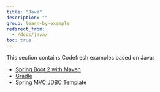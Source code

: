 ```yaml
---
title: "Java"
description: ""
group: learn-by-example
redirect_from:
  - /docs/java/
toc: true
---
```

This section contains Codefresh examples based on Java:

- [Spring Boot 2 with Maven]({{site.baseurl}}/docs/learn-by-example/java/spring-boot-2/)
- [Gradle]({{site.baseurl}}/docs/learn-by-example/java/gradle/)
- [Spring MVC JDBC Template]({{site.baseurl}}/docs/learn-by-example/java/spring-mvc-jdbc-template/)

